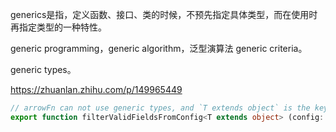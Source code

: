 generics是指，定义函数、接口、类的时候，不预先指定具体类型，而在使用时再指定类型的一种特性。

generic programming，generic algorithm，泛型演算法 generic criteria。

generic types。

https://zhuanlan.zhihu.com/p/149965449

```ts
// arrowFn can not use generic types, and `T extends object` is the key point
export function filterValidFieldsFromConfig<T extends object> (config: T, paths: string[]):T {
```
